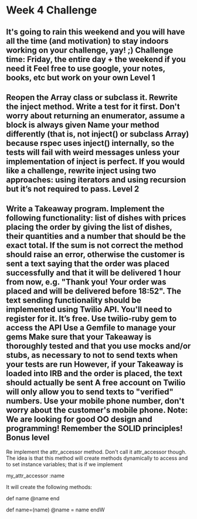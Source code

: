 Week 4 Challenge
===============

It's going to rain this weekend and you will have all the time (and motivation) to stay indoors working on your challenge, yay! ;)
Challenge time: Friday, the entire day + the weekend if you need it
Feel free to use google, your notes, books, etc but work on your own
Level 1
-------
Reopen the Array class or subclass it.
Rewrite the inject method. Write a test for it first. Don't worry about returning an enumerator, assume a block is always given
Name your method differently (that is, not inject() or subclass Array) because rspec uses inject() internally, so the tests will fail with weird messages unless your implementation of inject is perfect.
If you would like a challenge, rewrite inject using two approaches: using iterators and using recursion but it’s not required to pass.
Level 2
-------
Write a Takeaway program. 
Implement the following functionality:
list of dishes with prices
placing the order by giving the list of dishes, their quantities and a number that should be the exact total. If the sum is not correct the method should raise an error, otherwise the customer is sent a text saying that the order was placed successfully and that it will be delivered 1 hour from now, e.g. "Thank you! Your order was placed and will be delivered before 18:52".
The text sending functionality should be implemented using Twilio API. You'll need to register for it. It’s free.
Use twilio-ruby gem to access the API
Use a Gemfile to manage your gems
Make sure that your Takeaway is thoroughly tested and that you use mocks and/or stubs, as necessary to not to send texts when your tests are run
However, if your Takeaway is loaded into IRB and the order is placed, the text should actually be sent
A free account on Twilio will only allow you to send texts to "verified" numbers. Use your mobile phone number, don't worry about the customer's mobile phone.
Note: We are looking for good OO design and programming! Remember the SOLID principles!
Bonus level
-----------
Re implement the attr_accessor method. Don't call it attr_accessor though. The idea is that this method will create methods dynamically to access and to set instance variables; that is if we implement

my_attr_accessor :name

It will create the following methods:

def name
  @name
end

def name=(name)
  @name = name
endW
